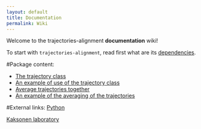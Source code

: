 ```yaml
---
layout: default
title: Documentation 
permalink: Wiki
---
```


Welcome to the trajectories-alignment **documentation** wiki!

To start with `trajectories-alignment`, read first what are its [dependencies](https://github.com/apicco/trajectories-alignment/wiki/Dependencies).

#Package content:

* [The trajectory class](https://github.com/apicco/trajectories-alignment/wiki/The-trajectory-class)
* [An example of use of the trajectory class](https://github.com/apicco/trajectory_alignment/wiki/Trajectory-class-example)
* [Average trajectories together](https://github.com/apicco/trajectory_alignment/wiki/Averaging-of-trajectories)
* [An example of the averaging of the trajectories](https://github.com/apicco/trajectory_alignment/wiki/Averaging-trajectories-example)

#External links:
[ Python ](https://docs.python.org/3/)

[ Kaksonen laboratory ](http://cms.unige.ch/sciences/biochimie/-Marko-Kaksonen-.html)
